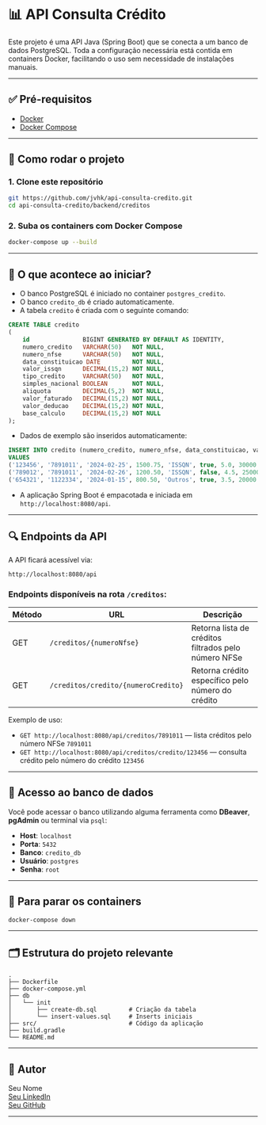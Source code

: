 
# 📊 API Consulta Crédito

Este projeto é uma API Java (Spring Boot) que se conecta a um banco de dados PostgreSQL. Toda a configuração necessária está contida em containers Docker, facilitando o uso sem necessidade de instalações manuais.

---

## ✅ Pré-requisitos

- [Docker](https://www.docker.com/)
- [Docker Compose](https://docs.docker.com/compose/)

---

## 🚀 Como rodar o projeto

### 1. Clone este repositório

```bash
git https://github.com/jvhk/api-consulta-credito.git
cd api-consulta-credito/backend/creditos
```

### 2. Suba os containers com Docker Compose

```bash
docker-compose up --build
```

---

## 🧱 O que acontece ao iniciar?

- O banco PostgreSQL é iniciado no container `postgres_credito`.
- O banco `credito_db` é criado automaticamente.
- A tabela `credito` é criada com o seguinte comando:

```sql
CREATE TABLE credito
(
	id               BIGINT GENERATED BY DEFAULT AS IDENTITY,
	numero_credito   VARCHAR(50)   NOT NULL,
	numero_nfse      VARCHAR(50)   NOT NULL,
	data_constituicao DATE         NOT NULL,
	valor_issqn      DECIMAL(15,2) NOT NULL,
	tipo_credito     VARCHAR(50)   NOT NULL,
	simples_nacional BOOLEAN       NOT NULL,
	aliquota         DECIMAL(5,2)  NOT NULL,
	valor_faturado   DECIMAL(15,2) NOT NULL,
	valor_deducao    DECIMAL(15,2) NOT NULL,
	base_calculo     DECIMAL(15,2) NOT NULL
);
```

- Dados de exemplo são inseridos automaticamente:

```sql
INSERT INTO credito (numero_credito, numero_nfse, data_constituicao, valor_issqn, tipo_credito, simples_nacional, aliquota, valor_faturado, valor_deducao, base_calculo)
VALUES
('123456', '7891011', '2024-02-25', 1500.75, 'ISSQN', true, 5.0, 30000.00, 5000.00, 25000.00),
('789012', '7891011', '2024-02-26', 1200.50, 'ISSQN', false, 4.5, 25000.00, 4000.00, 21000.00),
('654321', '1122334', '2024-01-15', 800.50, 'Outros', true, 3.5, 20000.00, 3000.00, 17000.00);
```

- A aplicação Spring Boot é empacotada e iniciada em `http://localhost:8080/api`.

---

## 🔍 Endpoints da API

A API ficará acessível via:

```
http://localhost:8080/api
```

### Endpoints disponíveis na rota `/creditos`:

| Método | URL                          | Descrição                                     |
|--------|------------------------------|-----------------------------------------------|
| GET    | `/creditos/{numeroNfse}`     | Retorna lista de créditos filtrados pelo número NFSe |
| GET    | `/creditos/credito/{numeroCredito}` | Retorna crédito específico pelo número do crédito  |

Exemplo de uso:

- `GET http://localhost:8080/api/creditos/7891011` — lista créditos pelo número NFSe `7891011`
- `GET http://localhost:8080/api/creditos/credito/123456` — consulta crédito pelo número do crédito `123456`


---

## 🧪 Acesso ao banco de dados

Você pode acessar o banco utilizando alguma ferramenta como **DBeaver**, **pgAdmin** ou terminal via `psql`:

- **Host**: `localhost`
- **Porta**: `5432`
- **Banco**: `credito_db`
- **Usuário**: `postgres`
- **Senha**: `root`

---

## 🧹 Para parar os containers

```bash
docker-compose down
```

---

## 🗂️ Estrutura do projeto relevante

```
.
├── Dockerfile
├── docker-compose.yml
├── db
│   └── init
│       ├── create-db.sql         # Criação da tabela
│       └── insert-values.sql     # Inserts iniciais
├── src/                          # Código da aplicação
├── build.gradle
└── README.md
```

---

## 👤 Autor

Seu Nome  
[Seu LinkedIn](https://www.linkedin.com/in/jvhk/)  
[Seu GitHub](https://github.com/jvhk)

---

